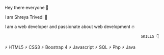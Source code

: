 

Hey there everyone 👋

I am Shreya Trivedi 🙋

I am a web developer and passionate about web development 🔥

                                                                  SKILLS 👇
                                                                  
⚡ HTML5
⚡ CSS3
⚡ Boostrap 4
⚡ Javascript
⚡ SQL
⚡ Php
⚡ Java

